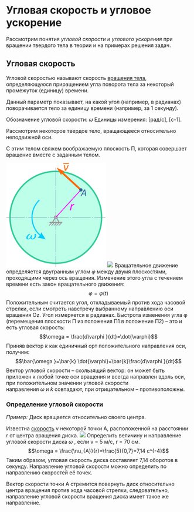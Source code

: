 # Угловая скорость и угловое ускорение 
Рассмотрим понятия _угловой скорости и углового ускорения_ при вращении твердого тела в теории и на примерах решения задач.

## Угловая скорость

Угловой скоростью называют скорость [вращения тела](https://isopromat.ru/teormeh/obzornyj-kurs/vrashenie-tverdogo-tela-vokrug-nepodvizhnoj-osi), определяющуюся приращением угла поворота тела за некоторый промежуток (единицу) времени.

Данный параметр показывает, на какой угол (например, в радианах) поворачивается тело за единицу времени (например, за 1 секунду).

Обозначение угловой скорости: $\omega$ 
Единицы измерения: [рад/с], [c-1].

Рассмотрим некоторое твердое тело, вращающееся относительно неподвижной оси.

С этим телом свяжем воображаемую плоскость П, которая совершает вращение вместе с заданным телом.

![](Image/opredelenie-uglovoj-skorosti.png)
![](Теоретическая%механика/Image/uglovaya-skorost-1.png)
Вращательное движение определяется двугранным углом $\varphi$ между двумя плоскостями, проходящими через ось вращения. Изменение этого угла с течением времени есть закон вращательного движения: $$\varphi  = \varphi(t)$$
Положительным считается угол, откладываемый против хода часовой стрелки, если смотреть навстречу выбранному направлению оси вращения Oz. Угол измеряется в радианах.
Быстрота изменения угла φ (перемещения плоскости П из положения П1 в положение П2) – это и есть угловая скорость: $$\omega = \frac{d\varphi }{dt}=\dot{\varphi}$$
Приняв вектор _k_ как единичный орт положительного направления оси, получим:$$\bar{\omega }=\bar{k} \dot{\varphi}=\bar{k}\frac{d\varphi }{dt}$$
Вектор угловой скорости – скользящий вектор: он может быть приложен к любой точке оси вращения и всегда направлен вдоль оси, при положительном значении угловой скорости направления _ω_ и _k_ совпадают, при отрицательном – противоположны.


### Определение угловой скорости

_Пример:_ Диск вращается относительно своего центра.

Известна [скорость](https://isopromat.ru/teormeh/kratkaja-teoria/kinematika-skorost-tocki "Скорость точки") v некоторой точки A, расположенной на расстоянии r от центра вращения диска.
![](/Image/uglovaya-skorost-1.png)
Определить величину и направление угловой скорости диска $\omega$ , если v = 5 м/с, r = 70 см.
$$\omega = \frac{\nu_{A}}{r}=\frac{5}{0,7}=7,14 c^{-4}$$
Таким образом, угловая скорость диска составляет 7,14 оборотов в секунду. Направление угловой скорости можно определить по направлению скоростей её точек.

Вектор скорости точки A стремится повернуть диск относительно центра вращения против хода часовой стрелки, следовательно, направление угловой скорости вращения диска имеет такое же направление.
